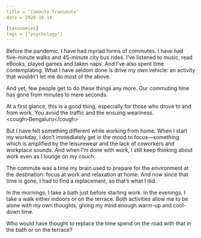 ```yaml
---
title = "Commute Transmute"
date = 2020-10-14

[taxonomies]
tags = ["psychology"]
---
```


Before the pandemic, I have had myriad forms of commutes. I have had five-minute walks and 45-minute city bus rides. I’ve listened to music, read eBooks, played games and taken naps. And I’ve also spent time contemplating. What I have seldom done is drive my own vehicle: an activity that wouldn’t let me do most of the above.

And yet, few people get to do these things any more. Our commuting time has gone from minutes to mere seconds.

At a first glance, this is a good thing, especially for those who drove to and from work. You avoid the traffic and the ensuing weariness. &lt;cough&gt;Bengaluru&lt;/cough&gt;

But I have felt something different while working from home. When I start my workday, I don’t immediately get in the mood to focus—something which is amplified by the leisurewear and the lack of coworkers and workplace sounds. And when I’m done with work, I still keep thinking about work even as I lounge on my couch.

The commute was a time my brain used to prepare for the environment at the destination: focus at work and relaxation at home. And now since that time is gone, I had to find a replacement, so that’s what I did.

In the mornings, I take a bath just before starting work. In the evenings, I take a walk either indoors or on the terrace. Both activities allow me to be alone with my own thoughts, giving my mind enough warm-up and cool-down time.

Who would have thought to replace the time spend on the road with that in the bath or on the terrace?
